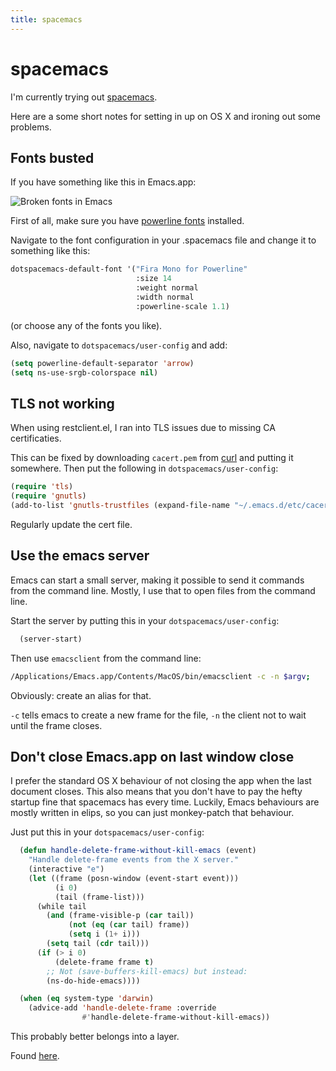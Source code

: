 ```yaml
---
title: spacemacs
---
```


# spacemacs

I'm currently trying out [spacemacs](http://spacemacs.org).

Here are a some short notes for setting in up on OS X and ironing out some problems.

## Fonts busted

If you have something like this in Emacs.app:

![Broken fonts in Emacs](https://pbs.twimg.com/media/CxUCOUYWgAA9PB3.jpg:large)

First of all, make sure you have [powerline fonts](https://github.com/powerline/fonts) installed.

Navigate to the font configuration in your .spacemacs file and change it to something like this:

```lisp
dotspacemacs-default-font '("Fira Mono for Powerline"
                            :size 14
                            :weight normal
                            :width normal
                            :powerline-scale 1.1)
```

(or choose any of the fonts you like).

Also, navigate to `dotspacemacs/user-config` and add:

```lisp
(setq powerline-default-separator 'arrow)
(setq ns-use-srgb-colorspace nil)
```

## TLS not working

When using restclient.el, I ran into TLS issues due to missing CA certificaties.

This can be fixed by downloading `cacert.pem` from [curl](https://curl.haxx.se/docs/caextract.html) and putting it somewhere. Then put the following in `dotspacemacs/user-config`:

```lisp
(require 'tls)
(require 'gnutls)
(add-to-list 'gnutls-trustfiles (expand-file-name "~/.emacs.d/etc/cacert.pem"))
```

Regularly update the cert file.

## Use the emacs server

Emacs can start a small server, making it possible to send it commands from the command line. Mostly, I use that to open files from the command line.

Start the server by putting this in your `dotspacemacs/user-config`:

```lisp
  (server-start)
```

Then use `emacsclient` from the command line:

```sh
/Applications/Emacs.app/Contents/MacOS/bin/emacsclient -c -n $argv;
```

Obviously: create an alias for that.

`-c` tells emacs to create a new frame for the file, `-n` the client not to wait until the frame closes.

## Don't close Emacs.app on last window close

I prefer the standard OS X behaviour of not closing the app when the last document closes. This also means that you don't have to pay the hefty startup fine that spacemacs has every time. Luckily, Emacs behaviours are mostly written in elips, so you can just monkey-patch that behaviour.

Just put this in your `dotspacemacs/user-config`:

```lisp
  (defun handle-delete-frame-without-kill-emacs (event)
    "Handle delete-frame events from the X server."
    (interactive "e")
    (let ((frame (posn-window (event-start event)))
          (i 0)
          (tail (frame-list)))
      (while tail
        (and (frame-visible-p (car tail))
             (not (eq (car tail) frame))
             (setq i (1+ i)))
        (setq tail (cdr tail)))
      (if (> i 0)
          (delete-frame frame t)
        ;; Not (save-buffers-kill-emacs) but instead:
        (ns-do-hide-emacs))))

  (when (eq system-type 'darwin)
    (advice-add 'handle-delete-frame :override
                #'handle-delete-frame-without-kill-emacs))
```

This probably better belongs into a layer.

Found [here](https://lists.gnu.org/archive/html/help-gnu-emacs/2016-01/msg00236.html).
